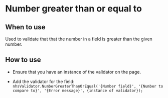 # Number greater than or equal to

## When to use

Used to validate that that the number in a field is greater than the given number.

## How to use

- Ensure that you have an instance of the validator on the page. 

- Add the validator for the field: 
  ` nhsValidator.NumberGreaterThanOrEqual('{Number field}', '{Number to compare to}', '{Error message}', {instance of validator});`
